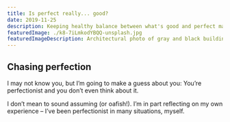 ```yaml
---
title: Is perfect really... good?
date: 2019-11-25
description: Keeping healthy balance between what's good and perfect makes many things easier. Many, but not everything — and that's great!
featuredImage: ./k8-7iLmkodYBQQ-unsplash.jpg
featuredImageDescription: Architectural photo of gray and black building
---
```


## Chasing perfection
I may not know you, but I’m going to make a guess about you: You’re perfectionist and you don’t even think about it. 

I don’t mean to sound assuming (or oafish!). I’m in part reflecting on my own experience – I’ve been perfectionist in many situations, myself.